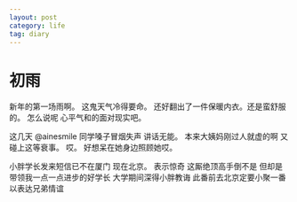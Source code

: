 ```yaml
---
layout: post
category: life
tag: diary
---
```


初雨
===

新年的第一场雨啊。
这鬼天气冷得要命。
还好翻出了一件保暖内衣。还是蛮舒服的。
怎么说呢 心平气和的面对现实吧。


这几天 @ainesmile 同学嗓子冒烟失声 讲话无能。
本来大姨妈刚过人就虚的啊 又碰上这等衰事。
哎。
好想呆在她身边照顾她哎。


小胖学长发来短信已不在厦门 现在北京。
表示惊奇 这厮绝顶高手倒不是 但却是带领我一点一点进步的好学长
大学期间深得小胖教诲 此番前去北京定要小聚一番 以表达兄弟情谊

